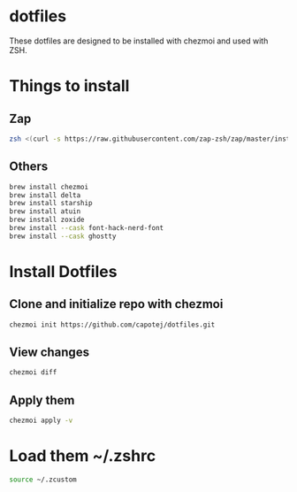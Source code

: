 # dotfiles

These dotfiles are designed to be installed with chezmoi and used with ZSH.

# Things to install

## Zap

```sh
zsh <(curl -s https://raw.githubusercontent.com/zap-zsh/zap/master/install.zsh) --branch release-v1
```

## Others

```sh
brew install chezmoi
brew install delta
brew install starship
brew install atuin
brew install zoxide
brew install --cask font-hack-nerd-font
brew install --cask ghostty
```

# Install Dotfiles

## Clone and initialize repo with chezmoi

```sh
chezmoi init https://github.com/capotej/dotfiles.git
```

## View changes
```sh
chezmoi diff
```

## Apply them
```sh
chezmoi apply -v
```

# Load them ~/.zshrc

```sh
source ~/.zcustom
```

